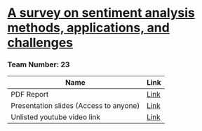 # [A survey on sentiment analysis methods, applications, and challenges](https://link.springer.com/article/10.1007/s10462-022-10144-1#citeas?sv1=affiliate&sv_campaign_id=922583&awc=26429_1701032497_53aa9ce0e029931629d1fec2a66c881a&utm_medium=affiliate&utm_source=awin&utm_campaign=CONR_BOOKS_ECOM_DE_PHSS_ALWYS_DEEPLINK&utm_content=textlink&utm_term=922583)
### Team Number: 23

| Name | Link |
| --- | --- |
| PDF Report | [Link](https://github.com/golamdastagir/CSE431_team23/blob/5e01642cb9659080a1dedc2031f64b73bf0f333d/submission1/research%20report.pdf) |
| Presentation slides (Access to anyone) | [Link](https://docs.google.com/presentation/d/17kO3UzwTve02tuCvnzwDdA9NljvEbOi00pjyewADAH8/edit?usp=sharing) |
| Unlisted youtube video link | [Link](https://youtu.be/2T4tg4tOZxw) |
